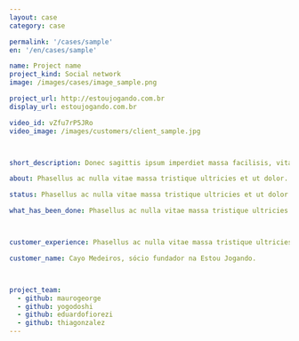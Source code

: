 ```yaml
---
layout: case
category: case

permalink: '/cases/sample'
en: '/en/cases/sample'

name: Project name
project_kind: Social network
image: /images/cases/image_sample.png

project_url: http://estoujogando.com.br
display_url: estoujogando.com.br

video_id: vZfu7rP5JRo
video_image: /images/customers/client_sample.jpg



short_description: Donec sagittis ipsum imperdiet massa facilisis, vitae egestas magna consectetur. Suspendisse viverra lorem enim, at adipiscing arcu elementum vel.

about: Phasellus ac nulla vitae massa tristique ultricies et ut dolor. Praesent bibendum ipsum nec pulvinar sagittis. Nunc gravida auctor velit, eget fringilla purus consectetur sit amet. Praesent in risus erat. Curabitur in convallis lectus. Aliquam erat volutpat. Etiam libero enim, pellentesque in dignissim a, gravida quis diam.

status: Phasellus ac nulla vitae massa tristique ultricies et ut dolor. Praesent bibendum ipsum nec pulvinar sagittis. Nunc gravida auctor velit, eget fringilla purus consectetur sit amet. Praesent in risus erat. Curabitur in convallis lectus. Aliquam erat volutpat. Etiam libero enim, pellentesque in dignissim a, gravida quis diam.

what_has_been_done: Phasellus ac nulla vitae massa tristique ultricies et ut dolor. Praesent bibendum ipsum nec pulvinar sagittis. Nunc gravida auctor velit, eget fringilla purus consectetur sit amet. Praesent in risus erat. Curabitur in convallis lectus. Aliquam erat volutpat. Etiam libero enim, pellentesque in dignissim a, gravida quis diam.



customer_experience: Phasellus ac nulla vitae massa tristique ultricies et ut dolor. Praesent bibendum ipsum nec pulvinar sagittis. Nunc gravida auctor velit, eget fringilla purus consectetur sit amet. Praesent in risus erat. Curabitur in convallis lectus. Aliquam erat volutpat. Etiam libero enim, pellentesque in dignissim a, gravida quis diam.

customer_name: Cayo Medeiros, sócio fundador na Estou Jogando.



project_team:
  - github: maurogeorge
  - github: yogodoshi
  - github: eduardofiorezi
  - github: thiagonzalez
---
```

